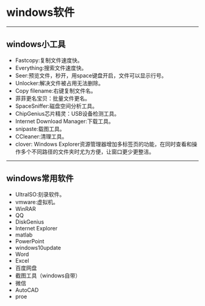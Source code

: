 # windows软件

***

## windows小工具

* Fastcopy:复制文件速度快。
* Everything:搜索文件速度快。
* Seer:预览文件，秒开，用space键盘开启，文件可以显示行号。
* Unlocker:解决文件被占用无法删除。
* Copy filename:右键复制文件名。
* 菲菲更名宝贝：批量文件更名。
* SpaceSniffer:磁盘空间分析工具。
* ChipGenius芯片精灵：USB设备检测工具。
* Internet Download Manager:下载工具。
* snipaste:载图工具。
* CCleaner:清理工具。
* clover: Windows Explorer资源管理器增加多标签页的功能，在同时查看和操作多个不同路径的文件夹时尤为方便，让窗口更少更整洁。

***

## windows常用软件
* UltraISO:刻录软件。
* vmware:虚拟机。
* WinRAR
* QQ
* DiskGenius
* Internet Explorer
* matlab
* PowerPoint
* windows10update
* Word
* Excel
* 百度网盘
* 截图工具（windows自带）
* 微信
* AutoCAD
* proe
